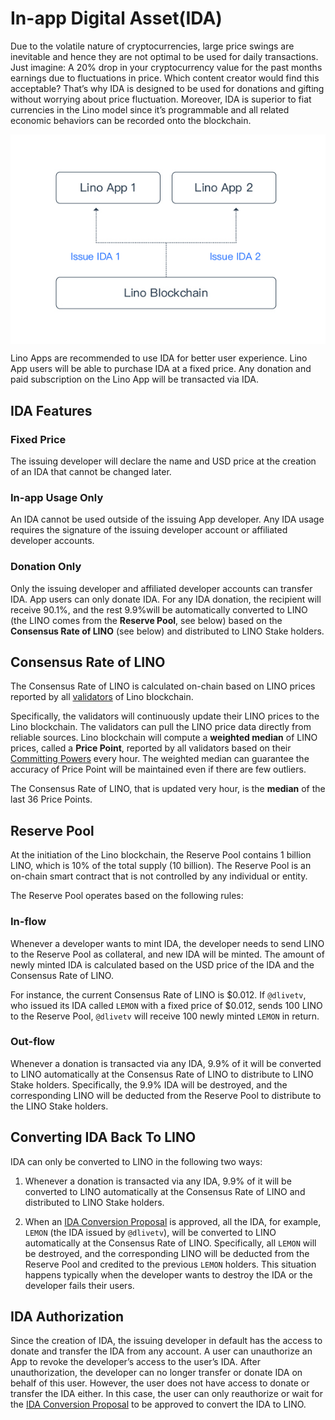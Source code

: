 # In-app Digital Asset(IDA)

Due to the volatile nature of cryptocurrencies, large price swings are inevitable and hence they are not optimal to be used for daily transactions. Just imagine: A 20% drop in your cryptocurrency value for the past months earnings due to fluctuations in price. Which content creator would find this acceptable? That’s why IDA is designed to be used for donations and gifting without worrying about price fluctuation. Moreover, IDA is superior to fiat currencies in the Lino model since it’s programmable and all related economic behaviors can be recorded onto the blockchain.

<p align="center" style="text-align: center;"><img align="center" src="../.vuepress/public/ida.jpg" /></p>

Lino Apps are recommended to use IDA for better user experience. Lino App users will be able to purchase IDA at a fixed price. Any donation and paid subscription on the Lino App will be transacted via IDA.

## IDA Features

### Fixed Price

The issuing developer will declare the name and USD price at the creation of an IDA that cannot be changed later.

### In-app Usage Only

An IDA cannot be used outside of the issuing App developer. Any IDA usage requires the signature of the issuing developer account or affiliated developer accounts.

### Donation Only

Only the issuing developer and affiliated developer accounts can transfer IDA. App users can only donate IDA. For any IDA donation, the recipient will receive 90.1%, and the rest 9.9%will be automatically converted to LINO (the LINO comes from the **Reserve Pool**, see below) based on the **Consensus Rate of LINO** (see below) and distributed to LINO Stake holders.

## Consensus Rate of LINO

The Consensus Rate of LINO is calculated on-chain based on LINO prices reported by all [validators](about) of Lino blockchain.

Specifically, the validators will continuously update their LINO prices to the Lino blockchain. The validators can pull the LINO price data directly from reliable sources. Lino blockchain will compute a **weighted median** of LINO prices, called a **Price Point**, reported by all validators based on their [Committing Powers](../blockchain/validator.html#committing-power) every hour. The weighted median can guarantee the accuracy of Price Point will be maintained even if there are few outliers.

The Consensus Rate of LINO, that is updated very hour, is the **median** of the last 36 Price Points.

## Reserve Pool

At the initiation of the Lino blockchain, the Reserve Pool contains 1 billion LINO, which is 10% of the total supply (10 billion). The Reserve Pool is an on-chain smart contract that is not controlled by any individual or entity.

The Reserve Pool operates based on the following rules:

### In-flow

Whenever a developer wants to mint IDA, the developer needs to send LINO to the Reserve Pool as collateral, and new IDA will be minted. The amount of newly minted IDA is calculated based on the USD price of the IDA and the Consensus Rate of LINO.

For instance, the current Consensus Rate of LINO is $0.012. If `@dlivetv`, who issued its IDA called `LEMON` with a fixed price of $0.012, sends 100 LINO to the Reserve Pool, `@dlivetv` will receive 100 newly minted `LEMON` in return.

### Out-flow

Whenever a donation is transacted via any IDA, 9.9% of it will be converted to LINO automatically at the Consensus Rate of LINO to distribute to LINO Stake holders. Specifically, the 9.9% IDA will be destroyed, and the corresponding LINO will be deducted from the Reserve Pool to distribute to the LINO Stake holders.

## Converting IDA Back To LINO

IDA can only be converted to LINO in the following two ways:

1. Whenever a donation is transacted via any IDA, 9.9% of it will be converted to LINO automatically at the Consensus Rate of LINO and distributed to LINO Stake holders.

2. When an [IDA Conversion Proposal](about) is approved, all the IDA, for example, `LEMON` (the IDA issued by `@dlivetv`), will be converted to LINO automatically at the Consensus Rate of LINO. Specifically, all `LEMON` will be destroyed, and the corresponding LINO will be deducted from the Reserve Pool and credited to the previous `LEMON` holders. This situation happens typically when the developer wants to destroy the IDA or the developer fails their users.

## IDA Authorization

Since the creation of IDA, the issuing developer in default has the access to donate and transfer the IDA from any account. A user can unauthorize an App to revoke the developer’s access to the user’s IDA. After unauthorization, the developer can no longer transfer or donate IDA on behalf of this user. However, the user does not have access to donate or transfer the IDA either. In this case, the user can only reauthorize or wait for the [IDA Conversion Proposal](about) to be approved to convert the IDA to LINO.
